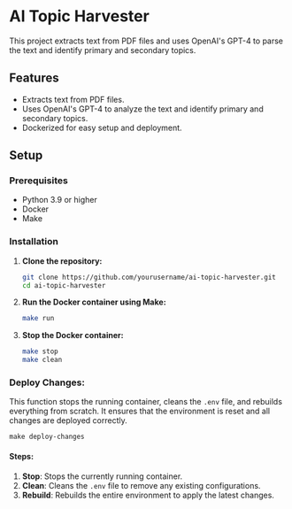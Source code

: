# AI Topic Harvester

This project extracts text from PDF files and uses OpenAI's GPT-4 to parse the text and identify primary and secondary topics.

## Features

- Extracts text from PDF files.
- Uses OpenAI's GPT-4 to analyze the text and identify primary and secondary topics.
- Dockerized for easy setup and deployment.

## Setup

### Prerequisites

- Python 3.9 or higher
- Docker
- Make

### Installation

1. **Clone the repository:**

    ```sh
    git clone https://github.com/yourusername/ai-topic-harvester.git
    cd ai-topic-harvester
    ```

2. **Run the Docker container using Make:**

    ```sh
    make run
    ```

3. **Stop the Docker container:**

    ```sh
    make stop
    make clean
    ```

### Deploy Changes:

This function stops the running container, cleans the `.env` file, and rebuilds everything from scratch. It ensures that the environment is reset and all changes are deployed correctly.
    
    make deploy-changes

#### Steps:
1. **Stop**: Stops the currently running container.
2. **Clean**: Cleans the `.env` file to remove any existing configurations.
3. **Rebuild**: Rebuilds the entire environment to apply the latest changes.